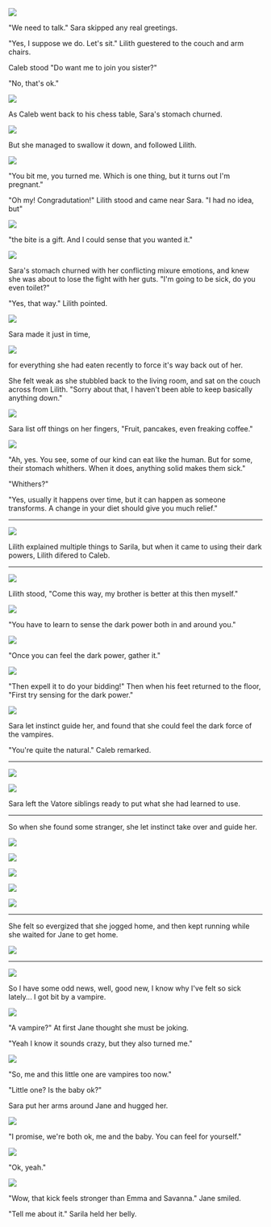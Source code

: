 ![](12-12-17_6-50-14%C2%A0PM.png)

"We need to talk." Sara skipped any real greetings.

"Yes, I suppose we do. Let's sit." Lilith guestered to the couch and arm chairs.

Caleb stood "Do want me to join you sister?"

"No, that's ok."

![](12-12-17_7-16-22%C2%A0PM.png)

As Caleb went back to his chess table, Sara's stomach churned.

![](12-12-17_7-16-38%C2%A0PM.png)

But she managed to swallow it down, and followed Lilith.

![](12-12-17_6-54-32%C2%A0PM.png)

"You bit me, you turned me. Which is one thing, but it turns out I'm pregnant."

"Oh my! Congradutation!" Lilith stood and came near Sara. "I had no idea, but"

![](12-12-17_6-53-52%C2%A0PM.png)

"the bite is a gift. And I could sense that you wanted it."

![](12-12-17_6-53-20%C2%A0PM.png)

Sara's stomach churned with her conflicting mixure emotions, and knew she was about to lose the fight with her guts. "I'm going to be sick, do you even toilet?"

"Yes, that way." Lilith pointed.

![](12-12-17_7-01-00%C2%A0PM.png)

Sara made it just in time,

![](12-12-17_7-01-22%C2%A0PM.png)

for everything she had eaten recently to force it's way back out of her.

She felt weak as she stubbled back to the living room, and sat on the couch across from Lilith. "Sorry about that, I haven't been able to keep basically anything down."

![](12-12-17_7-06-28%C2%A0PM.png)

Sara list off things on her fingers, "Fruit, pancakes, even freaking coffee."

![](12-12-17_7-04-23%C2%A0PM.png)

"Ah, yes. You see, some of our kind can eat like the human. But for some, their stomach whithers. When it does, anything solid makes them sick."

"Whithers?"

"Yes, usually it happens over time, but it can happen as someone transforms. A change in your diet should give you much relief."

----

![](12-12-17_7-06-53%C2%A0PM.png)

Lilith explained multiple things to Sarila, but when it came to using their dark powers, Lilith difered to Caleb.

----

![](12-12-17_7-07-18%C2%A0PM.png)

Lilith stood, "Come this way, my brother is better at this then myself."

![](12-12-17_7-09-40%C2%A0PM.png)

"You have to learn to sense the dark power both in and around you."

![](12-12-17_7-13-56%C2%A0PM.png)

"Once you can feel the dark power, gather it."

![](12-12-17_7-14-07%C2%A0PM.png)

"Then expell it to do your bidding!" Then when his feet returned to the floor, "First try sensing for the dark power."

![](12-12-17_7-15-34%C2%A0PM.png)

Sara let instinct guide her, and found that she could feel the dark force of the vampires.

"You're quite the natural." Caleb remarked.

----

![](12-12-17_7-08-51%C2%A0PM.png)

![](12-12-17_7-08-23%C2%A0PM.png)

Sara left the Vatore siblings ready to put what she had learned to use.

----

So when she found some stranger, she let instinct take over and guide her.

![](12-12-17_7-19-22%C2%A0PM.png)

![](12-12-17_7-18-25%C2%A0PM.png)

![](12-12-17_7-18-40%C2%A0PM.png)

![](12-12-17_7-20-53%C2%A0PM.png)

![](12-12-17_7-21-06%C2%A0PM.png)

----

She felt so evergized that she jogged home, and then kept running while she waited for Jane to get home.

![](12-12-17_7-24-21%C2%A0PM.png)

----

![](12-12-17_7-40-04%C2%A0PM.png)

So I have some odd news, well, good new, I know why I've felt so sick lately... I got bit by a vampire.

![](12-12-17_7-40-11%C2%A0PM.png)

"A vampire?" At first Jane thought she must be joking.

"Yeah I know it sounds crazy, but they also turned me."

![](12-12-17_7-40-22%C2%A0PM.png)

"So, me and this little one are vampires too now."

"Little one? Is the baby ok?"

Sara put her arms around Jane and hugged her.

![](12-12-17_7-41-26%C2%A0PM.png)

"I promise, we're both ok, me and the baby. You can feel for yourself."

![](12-12-17_7-42-33%C2%A0PM.png)

"Ok, yeah."

![](12-12-17_7-40-47%C2%A0PM.png)

"Wow, that kick feels stronger than Emma and Savanna." Jane smiled.

"Tell me about it." Sarila held her belly.
